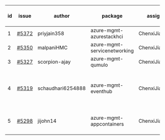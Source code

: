 | id | issue | author | package | assignee | bot advice | created date of issue | target release date | date from target |
| ------ | ------ | ------ | ------ | ------ | ------ | ------ | ------ | :-----: |
| 1 | [#5372](https://github.com/Azure/sdk-release-request/issues/5372) | priyjain358 | azure-mgmt-azurestackhci | ChenxiJiang333 |  | 07-24 | 08-22 |  |
| 2 | [#5350](https://github.com/Azure/sdk-release-request/issues/5350) | malpaniHMC | azure-mgmt-servicenetworking | ChenxiJiang333 | HoldOn. | 07-18 | 08-23 |  |
| 3 | [#5327](https://github.com/Azure/sdk-release-request/issues/5327) | scorpion-ajay | azure-mgmt-qumulo | ChenxiJiang333 |  | 07-09 | 07-31 |  |
| 4 | [#5319](https://github.com/Azure/sdk-release-request/issues/5319) | schaudhari6254888 | azure-mgmt-eventhub | ChenxiJiang333 | new comment. close to release date. HoldOn. | 07-05 | 07-24 | -2 |
| 5 | [#5298](https://github.com/Azure/sdk-release-request/issues/5298) | jijohn14 | azure-mgmt-appcontainers | ChenxiJiang333 | close to release date. HoldOn. | 06-25 | 07-26 | 0 |
